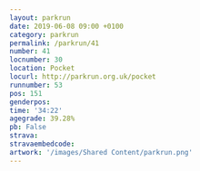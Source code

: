 ```yaml
---
layout: parkrun
date: 2019-06-08 09:00 +0100
category: parkrun
permalink: /parkrun/41
number: 41
locnumber: 30
location: Pocket
locurl: http://parkrun.org.uk/pocket
runnumber: 53
pos: 151
genderpos: 
time: '34:22'
agegrade: 39.28%
pb: False
strava: 
stravaembedcode:
artwork: '/images/Shared Content/parkrun.png'
---
```


